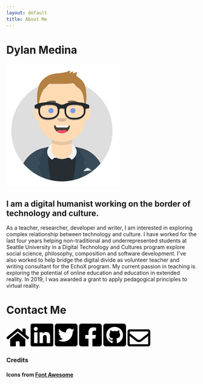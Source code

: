 ```yaml
---
layout: default 
title: About Me
---
```


# Dylan Medina

![Profile Icon](/img/avatar.png)

## I am a digital humanist working on the border of technology and culture.
 
As a teacher, researcher, developer and writer, I am interested in exploring complex relationship between technology and culture. I have worked for the last four years helping non-traditional and underrepresented students at Seattle University in a Digital Technology and Cultures program explore social science, philosophy, composition and software development. I've also worked to help bridge the digital divide as volunteer teacher and writing consultant for the EchoX program. My current passion in teaching is exploring the potential of online education and education in extended reality. In 2019, I was awarded a grant to apply pedagogical principles to virtual reality.  

# Contact Me

 [![Homepage](img/home-solid.png)](https://www.dylanmedina.com) [![LinkedIn](img/linkedin-brands.png)](https://www.linkedin.com/in/dlondonmedina/)  [![](img/twitter-square-brands.png)](https://www.twitter.com/dlondonmedina) [![](img/facebook-square-brands.png)](https://dylanmedina.com) [![](img/github-square-brands.png)](https://github.com/dlondonmedina) [![](img/envelope-regular.png)](https://dylanmedina.com)




### Credits
#### Icons from [Font Awesome](https://fontawesome.com/license)

